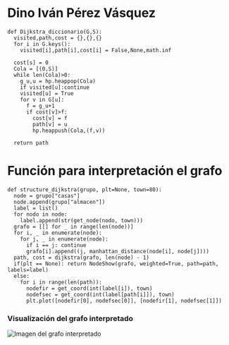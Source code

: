 # Dino Iván Pérez Vásquez

```
def Dijkstra_diccionario(G,S):
  visited,path,cost = {},{},{}
  for i in G.keys():
    visited[i],path[i],cost[i] = False,None,math.inf

  cost[s] = 0
  Cola = [(0,S)]
  while len(Cola)>0:
    g_u,u = hp.heappop(Cola)
    if visited[u]:continue
    visited[u] = True
    for v in G[u]:
      f = g_u+1
      if cost[v]>f:
        cost[v] = f
        path[v] = u
        hp.heappush(Cola,(f,v))

  return path
```

# Función para interpretación el grafo

```
def structure_dijkstra(grupo, plt=None, town=80):
  node = grupo["casas"]
  node.append(grupo["almacen"])
  label = list()
  for nodo in node:
    label.append(str(get_node(nodo, town)))
  grafo = [[] for _ in range(len(node))]
  for i, _ in enumerate(node):
    for j, _ in enumerate(node):
      if i == j: continue
      grafo[i].append((j, manhattan_distance(node[i], node[j])))
  path, cost = dijkstra(grafo, len(node) - 1)
  if(plt == None): return NodeShow(grafo, weighted=True, path=path, labels=label)
  else: 
    for i in range(len(path)):
      nodefir = get_coord(int(label[i]), town)
      nodefsec = get_coord(int(label[path[i]]), town)
      plt.plot([nodefir[0], nodefsec[0]], [nodefir[1], nodefsec[1]])
```
 ### Visualización del grafo interpretado
 
 ![Imagen del grafo interpretado](https://discord.com/channels/893982069846335508/893982069846335513/914274722571780146/unknown.png)
